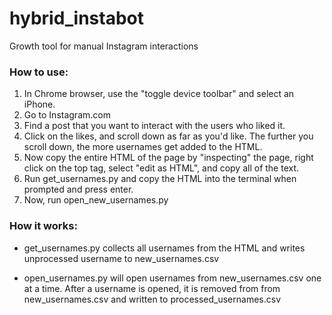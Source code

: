 # hybrid_instabot
Growth tool for manual Instagram interactions

### How to use:
1. In Chrome browser, use the "toggle device toolbar" and select an iPhone.
2. Go to Instagram.com
3. Find a post that you want to interact with the users who liked it.
4. Click on the likes, and scroll down as far as you'd like. The further you scroll down, the more usernames get added to the HTML.
5. Now copy the entire HTML of the page by "inspecting" the page, right click on the top <html> tag, select "edit as HTML", and copy all of the text.
6. Run get_usernames.py and copy the HTML into the terminal when prompted and press enter.
7. Now, run open_new_usernames.py

### How it works:
* get_usernames.py collects all usernames from the HTML and writes unprocessed username to new_usernames.csv

* open_usernames.py will open usernames from new_usernames.csv one at a time. After a username is opened, it is removed from from new_usernames.csv and written to processed_usernames.csv
